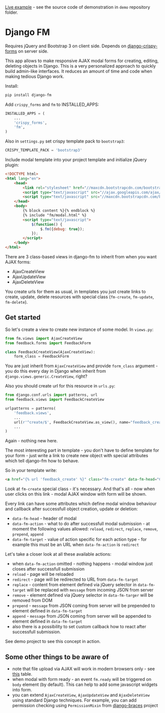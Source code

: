 [Live example](http://djangofm.herokuapp.com/) - see the source code of demonstration in `demo` repository folder.

Django FM
=========

Requires jQuery and Bootstrap 3 on client side. Depends on [django-crispy-forms](https://github.com/maraujop/django-crispy-forms/) on server side.

This app allows to make responsive AJAX modal forms for creating, editing, deleting objects in Django. This is a very personalized approach to quickly build admin-like interfaces. It reduces an amount of time and code when making tedious Django work.

Install:

```bash
pip install django-fm
```

Add `crispy_forms` and `fm` to INSTALLED_APPS:

```python
INSTALLED_APPS = (
    ...
    'crispy_forms',
    'fm',
)
```

Also in `settings.py` set crispy template pack to `bootstrap3`:

```python
CRISPY_TEMPLATE_PACK = 'bootstrap3'
```

Include modal template into your project template and initialize jQuery plugin:

```html
<!DOCTYPE html>
<html lang="en">
    <head>
        <link rel="stylesheet" href="//maxcdn.bootstrapcdn.com/bootstrap/3.2.0/css/bootstrap.min.css"/>
        <script type="text/javascript" src="//ajax.googleapis.com/ajax/libs/jquery/2.1.1/jquery.min.js"></script>
        <script type="text/javascript" src="//maxcdn.bootstrapcdn.com/bootstrap/3.2.0/js/bootstrap.min.js"></script>
    </head>
    <body>
        {% block content %}{% endblock %}
        {% include "fm/modal.html" %}
        <script type="text/javascript">
            $(function() {
                $.fm({debug: true});
            });
        </script>
    </body>
</html>
```

There are 3 class-based views in django-fm to inherit from when you want AJAX forms:

* AjaxCreateView
* AjaxUpdateView
* AjaxDeleteView

You create urls for them as usual, in templates you just create links to create, update, delete resources with special class (`fm-create`, `fm-update`, `fm-delete`).

Get started
-----------

So let's create a view to create new instance of some model. In `views.py`:

```python
from fm.views import AjaxCreateView
from feedback.forms import FeedbackForm

class FeedbackCreateView(AjaxCreateView):
    form_class = FeedbackForm
```

You are just inherit from `AjaxCreateView` and provide `form_class` argument - you do this every day in Django when inherit from `django.views.generic.CreateView`, right?

Also you should create url for this resource in `urls.py`:

```python
from django.conf.urls import patterns, url
from feedback.views import FeedbackCreateView

urlpatterns = patterns(
    'feedback.views',
    ...
    url(r'^create/$', FeedbackCreateView.as_view(), name="feedback_create"),
    ...
)
```

Again - nothing new here.

The most interesting part in  template - you don't have to define template for your form - just write a link to create new object with special attributes which tell django-fm how to behave.

So in your template write:

```html
<a href="{% url 'feedback_create' %}" class="fm-create" data-fm-head="Create" data-fm-callback="reload">Create new</a>
```

Look at `fm-create` special class - it's necessary. And that's all - now when user clicks on this link - modal AJAX window with form will be shown.

Every link can have some attributes which define modal window behaviour and callback after successfull object creation, update or deletion:

* `data-fm-head` - header of modal
* `data-fm-action` - what to do after successfull modal submission - at moment the following values allowed: `reload`, `redirect`, `replace`, `remove`, `prepend`, `append`
* `data-fm-target` - value of action specific for each action type - for example this must be an URL when `data-fm-action` is `redirect`

Let's take a closer look at all these available actions:

* when `data-fm-action` omitted - nothing happens - modal window just closes after successfull submission
* `reload` - page will be reloaded
* `redirect` - page will be redirected to URL from `data-fm-target`
* `replace` - content from element defined via jQuery selector in `data-fm-target` will be replaced with `message` from incoming JSON from server
* `remove` - element defined via jQuery selector in `data-fm-targer` will be removed from DOM
* `prepend` - `message` from JSON coming from server will be prepended to element defined in `data-fm-target`
* `append` - `message` from JSON coming from server will be appended to element defined in `data-fm-target`
* also there is a possibility to set custom callback how to react after successfull submission.

See demo project to see this concept in action.

Some other things to be aware of
--------------------------------

* note that file upload via AJAX will work in modern browsers only - see [this](http://caniuse.com/#feat=xhr2) table.
* when modal with form ready - an event `fm.ready` will be triggered on `body` element (by default). This can help to add some javascript widgets into form.
* you can extend `AjaxCreateView`, `AjaxUpdateView` and `AjaxDeleteView` using standard Django techniques. For example, you can add permission checking using `PermissionMixin` from [django-braces](https://github.com/brack3t/django-braces) project
